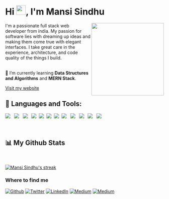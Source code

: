 <h1 align="left">Hi <img src="https://raw.githubusercontent.com/MartinHeinz/MartinHeinz/master/wave.gif" width="30px">, I'm Mansi Sindhu</h1>
<img align='right' src="https://media.giphy.com/media/ieyl9zmCjO4b4t6qoY/giphy.gif" width="230">
I'm a passionate full stack web developer from india. My passion for software lies with dreaming up ideas and making them come true with elegant interfaces. I take great care in the experience, architecture, and code quality of the things I build.

<br/>
<br/>

🌱 I’m currently learning **Data Structures and Algorithms** and **MERN Stack**.

<a href="https://mansi.dev.voyage/" target="_blank" rel="noopener noreferrer">
    Visit my website
</a>


## 🚀 Languages and Tools:

<p>
            <img
                src="https://img.shields.io/badge/html5%20-%23e34f26.svg?&style=for-the-badge&logo=html5&logoColor=white" />&nbsp;&nbsp;
    <img src="https://img.shields.io/badge/TypeScript-007ACC?style=for-the-badge&logo=typescript&logoColor=white" />&nbsp;&nbsp;
    <img src="https://img.shields.io/badge/next.js-000000?style=for-the-badge&logo=nextdotjs&logoColor=white" />&nbsp;&nbsp;
    <img
                src="https://img.shields.io/badge/CSS3-1572B6?&style=for-the-badge&logo=css3&logoColor=white" />&nbsp;&nbsp;<img
                src="https://img.shields.io/badge/JavaScript-F7DF1E?style=for-the-badge&logo=javascript&logoColor=black" />&nbsp;&nbsp;<img
                src="https://img.shields.io/badge/React-20232A?style=for-the-badge&logo=react&logoColor=61DAFB" />&nbsp;&nbsp;<img
                src="https://img.shields.io/badge/Bootstrap-563D7C?style=for-the-badge&logo=bootstrap&logoColor=white">&nbsp;&nbsp;<img
                src="https://img.shields.io/badge/MongoDB-4EA94B?style=for-the-badge&logo=mongodb&logoColor=white" />&nbsp;&nbsp;
    <img src="https://img.shields.io/badge/redis-%23DD0031.svg?&style=for-the-badge&logo=redis&logoColor=white" />&nbsp;&nbsp;
     <img src="https://img.shields.io/badge/Node.js-339933?style=for-the-badge&logo=nodedotjs&logoColor=white" />&nbsp;&nbsp;
     <img src="https://img.shields.io/badge/npm-CB3837?style=for-the-badge&logo=npm&logoColor=white" />&nbsp;&nbsp;
    <img src="https://img.shields.io/badge/Express.js-000000?style=for-the-badge&logo=express&logoColor=white" />&nbsp;&nbsp;
        </p>
<br/>

## 📊 My Github Stats
<br/>
<p>
    <a href="https://github.com/mansisindhu/github-readme-streak-stats">
        <img title="🔥 Get streak stats for your profile at git.io/streak-stats" alt="Mansi Sindhu's streak" src="https://github-readme-streak-stats.herokuapp.com/?user=mansisindhu&theme=react&hide_border=true&bg_color=0D1117"/>
    </a>
</p>
<!--     <a href="https://github.com/mansisindhu/github-readme-stats"><img alt="mansi sindhu's Github Stats" src="https://github-readme-stats.vercel.app/api?username=mansisindhu&show_icons=true&count_private=true&theme=react&hide_border=true&bg_color=0D1117" /></a>
  <a href="https://github.com/mansisindhu/github-readme-stats"><img alt="mansi sindhu's Top Languages" src="https://github-readme-stats.vercel.app/api/top-langs/?username=mansisindhu&langs_count=8&count_private=true&layout=compact&theme=react&hide_border=true&bg_color=0D1117" /></a> -->
<!-- 
<a href="https://github.com/mansisindhu/github-readme-activity-graph"><img alt="mansisindhu's Activity Graph" src="https://activity-graph.herokuapp.com/graph?username=mansisindhu&bg_color=0D1117&color=5BCDEC&line=5BCDEC&point=FFFFFF&hide_border=true" /></a> -->

<h3>Where to find me</h3>
<p><a href="https://github.com/mansisindhu" target="_blank"><img alt="Github" src="https://img.shields.io/badge/GitHub-%2312100E.svg?&style=for-the-badge&logo=Github&logoColor=white" /></a> <a href="https://twitter.com/SindhuMansi" target="_blank"><img alt="Twitter" src="https://img.shields.io/badge/twitter-%231DA1F2.svg?&style=for-the-badge&logo=twitter&logoColor=white" /></a> <a href="https://www.linkedin.com/in/mansisindhu2909" target="_blank"><img alt="LinkedIn" src="https://img.shields.io/badge/linkedin-%230077B5.svg?&style=for-the-badge&logo=linkedin&logoColor=white" /></a> <a href="https://medium.com/@mansisindhu2909" target="_blank"><img alt="Medium" src="https://img.shields.io/badge/medium-%2312100E.svg?&style=for-the-badge&logo=medium&logoColor=white" /></a> <a href="mailto:mansisindhu2909@gmail.com" target="_blank"><img alt="Medium" src="https://img.shields.io/badge/Gmail-D14836?style=for-the-badge&logo=gmail&logoColor=white" /></a>
</p>
<!-- 
## ❤ Views and Followers
<a href="https://github.com/mansisindhu/github-profile-views-counter">
    <img src="https://komarev.com/ghpvc/?username=mansisindhu">
</a>
<a href="https://github.com/mansisindhu?tab=followers"><img src="https://img.shields.io/github/followers/mansisindhu?label=Followers&style=social" alt="GitHub Badge"></a> -->

